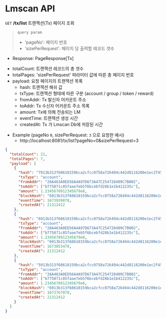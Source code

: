 # Lmscan API

`GET` **/tx/list** 트랜잭션(Tx) 페이지 조회

> `query param`
>
> - 'pageNo': 페이지 번호
> - 'sizePerRequest': 페이지 당 출력할 레코드 갯수

- Response: PageResponse[Tx]

* totalCount: 트랜잭션 레코드의 총 갯수
* totalPages: 'sizePerRequest' 파라미터 값에 따른 총 페이지 번호
* payload: 요청 페이지의 트랜잭션 목록
  - hash: 트랜잭션 해쉬 값
  - txType: 트랜잭션 형태에 따른 구분 (account / group / token / reward)
  - fromAddr: Tx 발신자 어카운트 주소
  - toAddr: Tx 수신자 어카운트 주소 목록
  - amount: Tx에 의해 전송되는 LM
  - eventTime: 트랜잭션 생성 시간
  - createdAt: Tx 가 Lmscan Db에 저장된 시간

- Example (pageNo `0`, sizePerRequest: `3` 으로 요청한 예시)
  - http://localhost:8081/tx/list?pageNo=0&sizePerRequest=3

```json
{
  "totalCount": 21,
  "totalPages": 7,
  "payload": [
    {
      "hash": "7913b313f68610159bca2cfcc0758a726494c442d8116200e1ec2f459642f2dc",
      "txType": "account",
      "fromAddr": "26A463A0ED56A4A97D673A47C254728409C7B002",
      "toAddr": ["b775871c85faae7eb5f6bcebfd28b1e1b412235c"],
      "amount": 1.2345678912345679e8,
      "blockHash": "6913b313f68610159bca2cfcc0758a726494c442d8116200e1ec2f459642f2da",
      "eventTime": 1673939878,
      "createdAt": 21312412
    },
    {
      "hash": "6913b313f68610159bca2cfcc0758a726494c442d8116200e1ec2f459642f2db",
      "txType": "account",
      "fromAddr": "26A463A0ED56A4A97D673A47C254728409C7B002",
      "toAddr": ["b775871c85faae7eb5f6bcebfd28b1e1b412235c"],
      "amount": 1.2345678912345679e8,
      "blockHash": "6913b313f68610159bca2cfcc0758a726494c442d8116200e1ec2f459642f2da",
      "eventTime": 1673853478,
      "createdAt": 21312412
    },
    {
      "hash": "5913b313f68610159bca2cfcc0758a726494c442d8116200e1ec2f459642f2da",
      "txType": "account",
      "fromAddr": "26A463A0ED56A4A97D673A47C254728409C7B002",
      "toAddr": ["b775871c85faae7eb5f6bcebfd28b1e1b412235c"],
      "amount": 1.2345678912345679e8,
      "blockHash": "6913b313f68610159bca2cfcc0758a726494c442d8116200e1ec2f459642f2da",
      "eventTime": 1673767078,
      "createdAt": 21312412
    }
  ]
}
```
